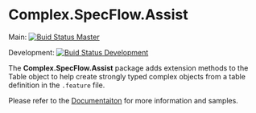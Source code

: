 # Complex.SpecFlow.Assist

Main: [![Buid Status Master](https://github.com/andrevianna/SpecFlow.Assist.Complex/actions/workflows/build.yml/badge.svg?branch=main)](https://github.com/andrevianna/SpecFlow.Assist.Complex/actions)

Development: [![Buid Status Development](https://github.com/andrevianna/SpecFlow.Assist.Complex/actions/workflows/build.yml/badge.svg?branch=development)](https://github.com/andrevianna/SpecFlow.Assist.Complex/actions)

The **Complex.SpecFlow.Assist** package adds extension methods to the Table object to help create strongly typed complex objects from a table definition in the `.feature` file.

Please refer to the [Documentaiton](https://github.com/AndreVianna/Complex.SpecFlow.Assist/wiki/Documentation) for more information and samples.
